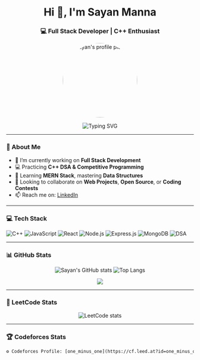 <h1 align="center">Hi 👋, I'm Sayan Manna</h1>
<h3 align="center">💻 Full Stack Developer | C++ Enthusiast</h3>

<p align="center">
  <img src="https://github.com/SAYAN02-DEV.png" width="200" style="border-radius: 50%;" alt="Sayan's profile picture" />
</p>


<p align="center">
  <img src="https://readme-typing-svg.herokuapp.com?font=Fira+Code&duration=3000&pause=1000&center=true&vCenter=true&width=435&lines=Full+Stack+Developer;C%2B%2B+%7C+DSA+%7C+Competitive+Programmer;Always+Learning+Something+New" alt="Typing SVG" />
</p>

---

### 🚀 About Me

- 🔭 I’m currently working on **Full Stack Development**
- 💻 Practicing **C++ DSA & Competitive Programming**
- 🌱 Learning **MERN Stack**, mastering **Data Structures**
- 🤝 Looking to collaborate on **Web Projects**, **Open Source**, or **Coding Contests**
- 📫 Reach me on: [LinkedIn](https://www.linkedin.com/in/sayanmanna/)

---

### 💻 Tech Stack

![C++](https://img.shields.io/badge/C++-00599C?style=for-the-badge&logo=cplusplus&logoColor=white)
![JavaScript](https://img.shields.io/badge/javascript-F7DF1E?style=for-the-badge&logo=javascript&logoColor=black)
![React](https://img.shields.io/badge/react-20232A?style=for-the-badge&logo=react&logoColor=61DAFB)
![Node.js](https://img.shields.io/badge/node.js-339933?style=for-the-badge&logo=nodedotjs&logoColor=white)
![Express.js](https://img.shields.io/badge/express.js-000000?style=for-the-badge&logo=express&logoColor=white)
![MongoDB](https://img.shields.io/badge/MongoDB-4EA94B?style=for-the-badge&logo=mongodb&logoColor=white)
![DSA](https://img.shields.io/badge/DSA-Important-blue?style=for-the-badge)

---

### 📊 GitHub Stats

<p align="center">
  <img src="https://github-readme-stats.vercel.app/api?username=SAYAN02-DEV&show_icons=true&theme=tokyonight" alt="Sayan's GitHub stats" />
  <img src="https://github-readme-stats.vercel.app/api/top-langs/?username=SAYAN02-DEV&layout=compact&theme=tokyonight" alt="Top Langs" />
</p>

<p align="center">
  <img src="https://github-readme-streak-stats.herokuapp.com?user=SAYAN02-DEV&theme=tokyonight&hide_border=true" />
</p>

---

### 🧠 LeetCode Stats

<p align="center">
  <img src="https://leetcard.jacoblin.cool/sayan_10_2?theme=dark&font=Baloo+Bhaijaan+2&extension=activity" alt="LeetCode stats" />
</p>

---

### 🏆 Codeforces Stats

```diff
⚙️ Codeforces Profile: [one_minus_one](https://cf.leed.at?id=one_minus_one)
